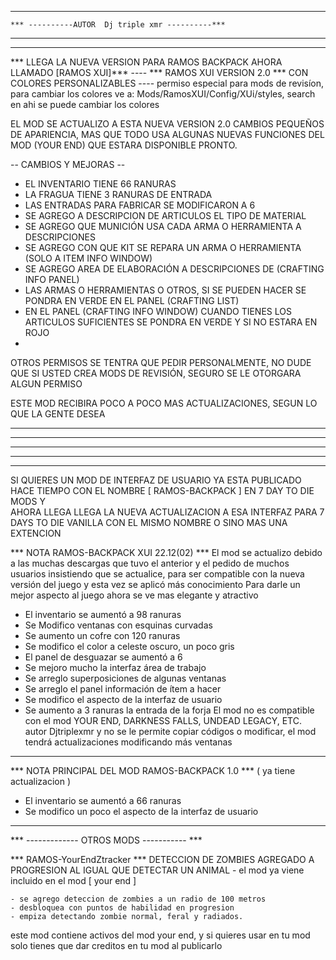 
------------------------------------------------------------------------------------------
	
	*** ----------AUTOR  Dj triple xmr ----------***
	
--------------------------------------------------------
--------------------------------------------------------
*** LLEGA LA NUEVA VERSION PARA RAMOS BACKPACK AHORA LLAMADO [RAMOS XUI]***
---- *** RAMOS XUI VERSION 2.0 *** CON COLORES PERSONALIZABLES ----
permiso especial para mods de revisíon, para cambiar los colores ve a:
Mods/RamosXUI/Config/XUi/styles, search <!-- EXPLICIT FOR DEVELOPER -->
en ahi se puede cambiar los colores

EL MOD SE ACTUALIZO A ESTA NUEVA VERSION 2.0 CAMBIOS PEQUEÑOS DE APARIENCIA, MAS QUE TODO USA ALGUNAS NUEVAS FUNCIONES DEL MOD (YOUR END) QUE ESTARA DISPONIBLE PRONTO.

-- CAMBIOS Y MEJORAS --

- EL INVENTARIO TIENE 66 RANURAS
- LA FRAGUA TIENE 3 RANURAS DE ENTRADA
- LAS ENTRADAS PARA FABRICAR SE MODIFICARON A 6
- SE AGREGO A DESCRIPCION DE ARTICULOS EL TIPO DE MATERIAL
- SE AGREGO QUE MUNICIÓN USA CADA ARMA O HERRAMIENTA A DESCRIPCIONES
- SE AGREGO CON QUE KIT SE REPARA UN ARMA O HERRAMIENTA (SOLO A ITEM INFO WINDOW)
- SE AGREGO AREA DE ELABORACIÓN A DESCRIPCIONES DE (CRAFTING INFO PANEL)
- LAS ARMAS O HERRAMIENTAS O OTROS, SI SE PUEDEN HACER SE PONDRA EN VERDE EN EL PANEL (CRAFTING LIST)
- EN EL PANEL (CRAFTING INFO WINDOW) CUANDO TIENES LOS ARTICULOS SUFICIENTES SE PONDRA EN VERDE Y SI NO ESTARA EN ROJO
-

OTROS PERMISOS SE TENTRA QUE PEDIR PERSONALMENTE, NO DUDE QUE SI USTED CREA MODS DE REVISIÓN, SEGURO SE LE OTORGARA ALGUN PERMISO

ESTE MOD RECIBIRA POCO A POCO MAS ACTUALIZACIONES, SEGUN LO QUE LA GENTE DESEA

-----------------------------------------------------------
------------------------------------------------------------
-----------------------------------------------------------
-----------------------------------------------------------
--------------------------------------------------------
	
SI QUIERES UN MOD DE INTERFAZ DE USUARIO YA ESTA PUBLICADO HACE TIEMPO CON EL NOMBRE [ RAMOS-BACKPACK ] EN 7 DAY TO DIE MODS Y  
AHORA LLEGA LLEGA LA NUEVA ACTUALIZACION A ESA INTERFAZ PARA 7 DAYS TO DIE VANILLA CON EL MISMO NOMBRE O SINO MAS UNA EXTENCION

*** NOTA RAMOS-BACKPACK XUI 22.12(02) ***
El mod se actualizo debido a las muchas descargas que tuvo el anterior y el pedido de muchos usuarios insistiendo que se actualice,
 para ser compatible con la nueva versión del juego y esta vez se aplicó más conocimiento Para darle un mejor aspecto al juego ahora se ve mas elegante y atractivo 
-	El inventario se aumentó a 98 ranuras
-   Se Modifico ventanas con esquinas curvadas
-	Se aumento un cofre con 120 ranuras
-	Se modifico el color a celeste oscuro, un poco gris
-	El panel de desguazar se aumentó a 6
-	Se mejoro mucho la interfaz área de trabajo
-	Se arreglo superposiciones de algunas ventanas
-	Se arreglo el panel información de ítem a hacer
-	Se modifico el aspecto de la interfaz de usuario
-	Se aumento a 3 ranuras la entrada de la forja
El mod no es compatible con el mod YOUR END, DARKNESS FALLS, UNDEAD LEGACY, ETC.
autor Djtriplexmr y no se le permite copiar códigos o modificar, el mod tendrá actualizaciones modificando más ventanas

------------------------------------------------------

*** NOTA PRINCIPAL DEL MOD RAMOS-BACKPACK 1.0 *** ( ya tiene actualizacion )
-	El inventario se aumentó a 66 ranuras
-	Se modifico un poco el aspecto de la interfaz de usuario

---------------------------------------------------------
*** ------------- OTROS MODS ----------- ***
	
*** RAMOS-YourEndZtracker *** 
DETECCION DE ZOMBIES AGREGADO A PROGRESION AL IGUAL QUE DETECTAR UN ANIMAL
	- el mod ya viene incluido en el mod [ your end ]
	
	- se agrego deteccion de zombies a un radio de 100 metros
	- desbloquea con puntos de habilidad en progresion
	- empiza detectando zombie normal, feral y radiados.
	
este mod contiene activos del mod your end, y si quieres usar en tu mod solo tienes que dar creditos
en tu mod al publicarlo


